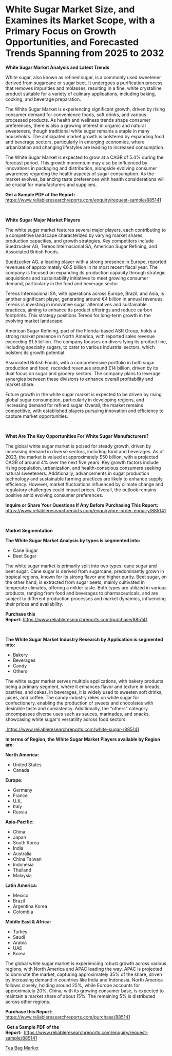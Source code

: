 <p><h1>White Sugar Market Size, and Examines its Market Scope, with a Primary Focus on Growth Opportunities, and Forecasted Trends Spanning from 2025 to 2032</h1></p><p><strong>White Sugar Market Analysis and Latest Trends</strong></p>
<p><p>White sugar, also known as refined sugar, is a commonly used sweetener derived from sugarcane or sugar beet. It undergoes a purification process that removes impurities and molasses, resulting in a fine, white crystalline product suitable for a variety of culinary applications, including baking, cooking, and beverage preparation.</p><p>The White Sugar Market is experiencing significant growth, driven by rising consumer demand for convenience foods, soft drinks, and various processed products. As health and wellness trends shape consumer preferences, there is also a growing interest in organic and natural sweeteners, though traditional white sugar remains a staple in many households. The anticipated market growth is bolstered by expanding food and beverage sectors, particularly in emerging economies, where urbanization and changing lifestyles are leading to increased consumption. </p><p>The White Sugar Market is expected to grow at a CAGR of 5.4% during the forecast period. This growth momentum may also be influenced by innovations in packaging and distribution, alongside evolving consumer awareness regarding the health aspects of sugar consumption. As the market evolves, balancing taste preferences with health considerations will be crucial for manufacturers and suppliers.</p></p>
<p><strong>Get a Sample PDF of the Report:&nbsp;</strong> <a href="https://www.reliableresearchreports.com/enquiry/request-sample/885141?utm_campaign=2229&utm_medium=2&utm_source=Github&utm_content=ia&utm_term=14022025&utm_id=white-sugar">https://www.reliableresearchreports.com/enquiry/request-sample/885141</a></p>
<p>&nbsp;</p>
<p><strong>White Sugar Major Market Players</strong></p>
<p><p>The white sugar market features several major players, each contributing to a competitive landscape characterized by varying market shares, production capacities, and growth strategies. Key competitors include Suedzucker AG, Tereos Internacional SA, American Sugar Refining, and Associated British Foods.</p><p>Suedzucker AG, a leading player with a strong presence in Europe, reported revenues of approximately €6.5 billion in its most recent fiscal year. The company is focused on expanding its production capacity through strategic acquisitions and sustainability initiatives to meet growing consumer demand, particularly in the food and beverage sector.</p><p>Tereos Internacional SA, with operations across Europe, Brazil, and Asia, is another significant player, generating around €4 billion in annual revenues. Tereos is investing in innovative sugar alternatives and sustainable practices, aiming to enhance its product offerings and reduce carbon footprints. This strategy positions Tereos for long-term growth in the evolving market landscape.</p><p>American Sugar Refining, part of the Florida-based ASR Group, holds a strong market presence in North America, with reported sales revenue exceeding $1.5 billion. The company focuses on diversifying its product line, including specialty sugars, to cater to various industrial sectors, which bolsters its growth potential.</p><p>Associated British Foods, with a comprehensive portfolio in both sugar production and food, recorded revenues around £14 billion, driven by its dual focus on sugar and grocery sectors. The company plans to leverage synergies between these divisions to enhance overall profitability and market share.</p><p>Future growth in the white sugar market is expected to be driven by rising global sugar consumption, particularly in developing regions, and increasing demand for refined sugar. Overall, the market remains competitive, with established players pursuing innovation and efficiency to capture market opportunities.</p></p>
<p>&nbsp;</p>
<p><strong>What Are The Key Opportunities For White Sugar Manufacturers?</strong></p>
<p><p>The global white sugar market is poised for steady growth, driven by increasing demand in diverse sectors, including food and beverages. As of 2023, the market is valued at approximately $50 billion, with a projected CAGR of around 4% over the next five years. Key growth factors include rising population, urbanization, and health-conscious consumers seeking natural sweeteners. Additionally, advancements in sugar production technology and sustainable farming practices are likely to enhance supply efficiency. However, market fluctuations influenced by climate change and regulatory challenges could impact prices. Overall, the outlook remains positive amid evolving consumer preferences.</p></p>
<p><strong>Inquire or Share Your Questions If Any Before Purchasing This Report:</strong> <a href="https://www.reliableresearchreports.com/enquiry/pre-order-enquiry/885141?utm_campaign=2229&utm_medium=2&utm_source=Github&utm_content=ia&utm_term=14022025&utm_id=white-sugar">https://www.reliableresearchreports.com/enquiry/pre-order-enquiry/885141</a></p>
<p>&nbsp;</p>
<p><strong>Market Segmentation</strong></p>
<p><strong>The White Sugar Market Analysis by types is segmented into:</strong></p>
<p><ul><li>Cane Sugar</li><li>Beet Sugar</li></ul></p>
<p><p>The white sugar market is primarily split into two types: cane sugar and beet sugar. Cane sugar is derived from sugarcane, predominantly grown in tropical regions, known for its strong flavor and higher purity. Beet sugar, on the other hand, is extracted from sugar beets, mainly cultivated in temperate climates, offering a milder taste. Both types are utilized in various products, ranging from food and beverages to pharmaceuticals, and are subject to different production processes and market dynamics, influencing their prices and availability.</p></p>
<p><strong>Purchase this Report:&nbsp;</strong><a href="https://www.reliableresearchreports.com/purchase/885141?utm_campaign=2229&utm_medium=2&utm_source=Github&utm_content=ia&utm_term=14022025&utm_id=white-sugar">https://www.reliableresearchreports.com/purchase/885141</a></p>
<p>&nbsp;</p>
<p><strong>The White Sugar Market Industry Research by Application is segmented into:</strong></p>
<p><ul><li>Bakery</li><li>Beverages</li><li>Candy</li><li>Others</li></ul></p>
<p><p>The white sugar market serves multiple applications, with bakery products being a primary segment, where it enhances flavor and texture in breads, pastries, and cakes. In beverages, it is widely used to sweeten soft drinks, juices, and coffee. The candy industry relies on white sugar for confectionery, enabling the production of sweets and chocolates with desirable taste and consistency. Additionally, the "others" category encompasses diverse uses such as sauces, marinades, and snacks, showcasing white sugar's versatility across food sectors.</p></p>
<p><a href="https://www.reliableresearchreports.com/white-sugar-r885141?utm_campaign=2229&utm_medium=2&utm_source=Github&utm_content=ia&utm_term=14022025&utm_id=white-sugar">&nbsp;https://www.reliableresearchreports.com/white-sugar-r885141</a></p>
<p><strong>In terms of Region, the White Sugar Market Players available by Region are:</strong></p>
<p>
    <p> <strong> North America: </strong>
        <ul>
            <li>United States</li>
            <li>Canada</li>
        </ul>
        </p> 
    <p> <strong> Europe: </strong>
        <ul>
            <li>Germany</li>
            <li>France</li>
            <li>U.K.</li>
            <li>Italy</li>
            <li>Russia</li>
        </ul>
        </p> 
    <p> <strong> Asia-Pacific: </strong>
        <ul>
            <li>China</li>
            <li>Japan</li>
            <li>South Korea</li>
            <li>India</li>
            <li>Australia</li>
            <li>China Taiwan</li>
            <li>Indonesia</li>
            <li>Thailand</li>
            <li>Malaysia</li>
        </ul>
        </p> 
    <p> <strong> Latin America: </strong>
        <ul>
            <li>Mexico</li>
            <li>Brazil</li>
            <li>Argentina Korea</li>
            <li>Colombia</li>
        </ul>
        </p> 
    <p> <strong> Middle East & Africa: </strong>
        <ul>
            <li>Turkey</li>
            <li>Saudi</li>
            <li>Arabia</li>
            <li>UAE</li>
            <li>Korea</li>
        </ul>
    </p>
    </p>
<p><p>The global white sugar market is experiencing robust growth across various regions, with North America and APAC leading the way. APAC is projected to dominate the market, capturing approximately 35% of the share, driven by increasing demand in countries like India and Indonesia. North America follows closely, holding around 25%, while Europe accounts for approximately 20%. China, with its growing consumer base, is expected to maintain a market share of about 15%. The remaining 5% is distributed across other regions.</p></p>
<p><strong>Purchase this Report: </strong><a href="https://www.reliableresearchreports.com/purchase/885141?utm_campaign=2229&utm_medium=2&utm_source=Github&utm_content=ia&utm_term=14022025&utm_id=white-sugar">https://www.reliableresearchreports.com/purchase/885141</a></p>
<p>&nbsp;<strong>Get a Sample PDF of the Report:&nbsp;&nbsp;</strong><a href="https://www.reliableresearchreports.com/enquiry/request-sample/885141?utm_campaign=2229&utm_medium=2&utm_source=Github&utm_content=ia&utm_term=14022025&utm_id=white-sugar">https://www.reliableresearchreports.com/enquiry/request-sample/885141</a></p>
<p><strong></strong></p>
<p><p><a href="https://github.com/wwwkeltoum/Market-Research-Report-List-5/blob/main/tea-bag-market.md?utm_campaign=2229&utm_medium=2&utm_source=Github&utm_content=ia&utm_term=14022025&utm_id=white-sugar">Tea Bag Market</a></p></p>